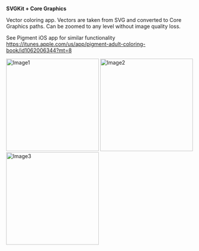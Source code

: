**SVGKit + Core Graphics**

Vector coloring app. Vectors are taken from SVG and converted to Core Graphics paths. Can be zoomed to any level without image quality loss.

See Pigment iOS app for similar functionality
https://itunes.apple.com/us/app/pigment-adult-coloring-book/id1062006344?mt=8

<img src="https://dl.dropboxusercontent.com/u/73912254/IMG_2037.jpg" alt="Image1" width="250"/>
<img src="https://dl.dropboxusercontent.com/u/73912254/IMG_2038.jpg" alt="Image2" width="250"/>
<img src="https://dl.dropboxusercontent.com/u/73912254/IMG_2039.jpg" alt="Image3" width="250"/>
